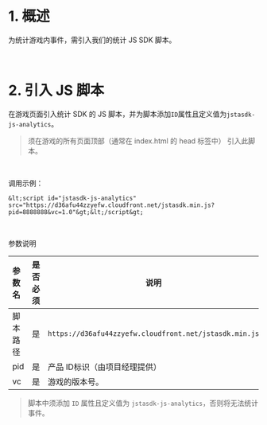
# 1. 概述
为统计游戏内事件，需引入我们的统计 JS SDK 脚本。

</br>

# 2. 引入 JS 脚本

在游戏页面引入统计 SDK 的 JS 脚本，并为脚本添加`ID`属性且定义值为`jstasdk-js-analytics`。
> 须在游戏的所有页面顶部（通常在 index.html 的 head 标签中） 引入此脚本。

</br>

调用示例：
```
&lt;script id="jstasdk-js-analytics" src="https://d36afu44zzyefw.cloudfront.net/jstasdk.min.js?pid=8888888&vc=1.0"&gt;&lt;/script&gt;
```
</br>

参数说明

|参数名|是否必须|说明|
|:----    |:---|-----   |
|脚本路径 |是  |`https://d36afu44zzyefw.cloudfront.net/jstasdk.min.js`   |
|pid |是  |产品 ID标识（由项目经理提供）   |
|vc |是  | 游戏的版本号。   |

> 脚本中须添加 `ID` 属性且定义值为 `jstasdk-js-analytics`，否则将无法统计事件。
